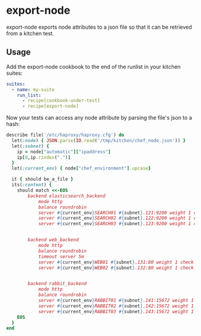 # export-node

export-node exports node attributes to a json file so that it can be retrieved from a kitchen test.

## Usage

Add the export-node cookbook to the end of the runlist in your kitchen suites:

```yaml
suites:
  - name: my-suite
    run_list:
      - recipe[cookbook-under-test]
      - recipe[export-node]
```

Now your tests can access any node attribute by parsing the file's json to a hash:

```ruby
describe file('/etc/haproxy/haproxy.cfg') do
  let(:node) { JSON.parse(IO.read('/tmp/kitchen/chef_node.json')) }
  let(:subnet) {
    ip = node["automatic"]["ipaddress"]
    ip[0,ip.rindex(".")]
  }
  let(:current_env) { node["chef_environment"].upcase}

  it { should be_a_file }
  its(:content) {
    should match <<-EOS
        backend elasticsearch_backend
            mode http
            balance roundrobin
            server #{current_env}SEARCH01 #{subnet}.121:9200 weight 1 check port 9200
            server #{current_env}SEARCH02 #{subnet}.122:9200 weight 1 check port 9200
            server #{current_env}SEARCH03 #{subnet}.123:9200 weight 1 check port 9200


        backend web_backend
            mode http
            balance roundrobin
            timeout server 5m
            server #{current_env}WEB01 #{subnet}.131:80 weight 1 check port 80
            server #{current_env}WEB02 #{subnet}.132:80 weight 1 check port 80


        backend rabbit_backend
            mode http
            balance roundrobin
            server #{current_env}RABBIT01 #{subnet}.141:15672 weight 1 check port 15672
            server #{current_env}RABBIT02 #{subnet}.142:15672 weight 1 check port 15672
            server #{current_env}RABBIT03 #{subnet}.143:15672 weight 1 check port 15672
    EOS
  }
end
```
